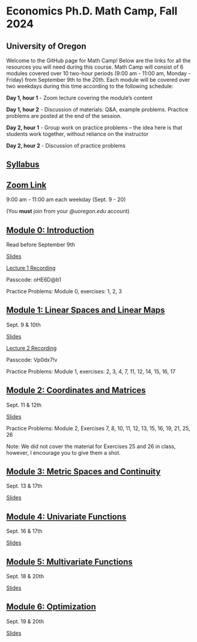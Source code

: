 # Economics Ph.D. Math Camp, Fall 2024
## University of Oregon

Welcome to the GitHub page for Math Camp! Below are the links for all the resources you will need during this course. Math Camp will consist of 6 modules covered over 10 two-hour periods (9:00 am - 11:00 am, Monday - Friday) from September 9th to the 20th. Each module will be covered over two weekdays during this time according to the following schedule:

**Day 1, hour 1** - Zoom lecture covering the module’s content

**Day 1, hour 2** - Discussion of materials: Q&A, example problems. Practice problems are posted at the end of the session.

**Day 2, hour 1** - Group work on practice problems – the idea here is that students work together, without reliance on the instructor

**Day 2, hour 2** - Discussion of practice problems

## [Syllabus](https://github.com/ojetton/math-camp-2024/blob/main/UO_math_camp_syllabus_2024.pdf)

## [Zoom Link](https://uoregon.zoom.us/j/96357721832)

9:00 am - 11:00 am each weekday (Sept. 9 - 20)

(You **must** join from your *@uoregon.edu* account)

## [Module 0: Introduction](https://github.com/ojetton/math-camp-2024/blob/main/Modules/module_0_text.pdf)
Read before September 9th

[Slides](https://github.com/ojetton/math-camp-2024/blob/main/Slides/module_0_slides.pdf)

[Lecture 1 Recording](https://uoregon.zoom.us/rec/share/k_UlDTxqpIvt4SCQBQMfqupY4tinFYFaGxNOstJC554nkGuOAegvr5rQeNH0jPLf.k9kSfhtptLpwonIJ)

Passcode: oHE6D@b1

Practice Problems: Module 0, exercises: 1, 2, 3

## [Module 1: Linear Spaces and Linear Maps](https://github.com/ojetton/math-camp-2024/blob/main/Modules/module_1_text.pdf)

Sept. 9 & 10th

[Slides](https://github.com/ojetton/math-camp-2024/blob/main/Slides/module_1_slides.pdf)

[Lecture 2 Recording](https://uoregon.zoom.us/rec/share/twhn-U_aG9syb7KI9lCRLNAM_OnYnsMlZkNmDW03ISlzK8p4Su1tkWgit189-QvN.Y4CNXULDIX0j5-jI)

Passcode: Vp0dx7!v

Practice Problems: Module 1, exercises: 2, 3, 4, 7, 11, 12, 14, 15, 16, 17

## [Module 2: Coordinates and Matrices](https://github.com/ojetton/math-camp-2024/blob/main/Modules/module_2_text.pdf)

Sept. 11 & 12th

[Slides](https://github.com/ojetton/math-camp-2024/blob/main/Slides/module_2_slides.pdf)

Practice Problems: Module 2, Exercises 7, 8, 10, 11, 12, 13, 15, 16, 19, 21, 25, 26

Note: We did not cover the material for Exercises 25 and 26 in class, however, I encourage you to give them a shot. 

## [Module 3: Metric Spaces and Continuity](https://github.com/ojetton/math-camp-2024/blob/main/Modules/module_3_text.pdf)

Sept. 13 & 17th

[Slides](https://github.com/ojetton/math-camp-2024/blob/main/Slides/module_3_slides.pdf)

## [Module 4: Univariate Functions](https://github.com/ojetton/math-camp-2024/blob/main/Modules/module_4_text.pdf)

Sept. 16 & 17th

[Slides](https://github.com/ojetton/math-camp-2024/blob/main/Slides/module_4_slides.pdf)

## [Module 5: Multivariate Functions](https://github.com/ojetton/math-camp-2024/blob/main/Modules/module_5_text.pdf)

Sept. 18 & 20th

[Slides](https://github.com/ojetton/math-camp-2024/blob/main/Slides/module_5_slides.pdf)

## [Module 6: Optimization](https://github.com/ojetton/math-camp-2024/blob/main/Modules/module_6_text.pdf)

Sept. 19 & 20th

[Slides](https://github.com/ojetton/math-camp-2024/blob/main/Slides/module_6_slides.pdf)








